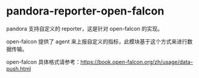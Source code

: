 # pandora-reporter-open-falcon 

pandora 支持自定义的 reporter，这是针对 open-falcon 的实现。

open-falcon 提供了 agent 来上报自定义的指标，此模块基于这个方式来进行数据传输。

open-falcon 具体格式请参考：https://book.open-falcon.org/zh/usage/data-push.html